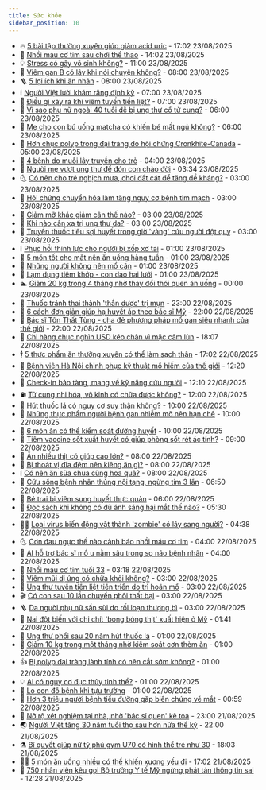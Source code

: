 ```yaml
---
title: Sức khỏe
sidebar_position: 10
---
```


<!-- vnexpress-suc-khoe:START -->
- 🔥 [5 bài tập thường xuyên giúp giảm acid uric](https://vnexpress.net/5-bai-tap-thuong-xuyen-giup-giam-acid-uric-4930345.html) - 17:02 23/08/2025
- 🥰 [Nhồi máu cơ tim sau chơi thể thao](https://vnexpress.net/nhoi-mau-co-tim-sau-choi-the-thao-4930713.html) - 14:02 23/08/2025
- 💡 [Stress có gây vô sinh không?](https://vnexpress.net/stress-co-gay-vo-sinh-khong-4930463.html) - 11:00 23/08/2025
- 🤗 [Viêm gan B có lây khi nói chuyện không?](https://vnexpress.net/viem-gan-b-co-lay-khi-noi-chuyen-khong-4930607.html) - 08:00 23/08/2025
- 🪜 [5 lợi ích khi ăn nhãn](https://vnexpress.net/5-loi-ich-khi-an-nhan-4930583.html) - 08:00 23/08/2025
- 🕯 [Người Việt lười khám răng định kỳ](https://vnexpress.net/nguoi-viet-luoi-kham-rang-dinh-ky-4930183.html) - 07:00 23/08/2025
- 🤭 [Điều gì xảy ra khi viêm tuyến tiền liệt?](https://vnexpress.net/dieu-gi-xay-ra-khi-viem-tuyen-tien-liet-4930462.html) - 07:00 23/08/2025
- 👀 [Vì sao phụ nữ ngoài 40 tuổi dễ bị ung thư cổ tử cung?](https://vnexpress.net/vi-sao-phu-nu-ngoai-40-tuoi-de-bi-ung-thu-co-tu-cung-4930594.html) - 06:00 23/08/2025
- 🌋 [Mẹ cho con bú uống matcha có khiến bé mất ngủ không?](https://vnexpress.net/me-cho-con-bu-uong-matcha-co-khien-be-mat-ngu-khong-4930570.html) - 06:00 23/08/2025
- 🫶 [Hơn chục polyp trong đại tràng do hội chứng Cronkhite-Canada](https://vnexpress.net/hon-chuc-polyp-trong-dai-trang-do-hoi-chung-cronkhite-canada-4930494.html) - 05:00 23/08/2025
- 🦆 [4 bệnh do muỗi lây truyền cho trẻ](https://vnexpress.net/4-benh-do-muoi-lay-truyen-cho-tre-4930541.html) - 04:00 23/08/2025
- 🚀 [Người mẹ vượt ung thư để đón con chào đời](https://vnexpress.net/nguoi-me-vuot-ung-thu-de-don-con-chao-doi-4930478.html) - 03:34 23/08/2025
- 🌜 [Có nên cho trẻ nghịch mưa, chơi đất cát để tăng đề kháng?](https://vnexpress.net/co-nen-cho-tre-nghich-mua-choi-dat-cat-de-tang-de-khang-4930530.html) - 03:00 23/08/2025
- 🧰 [Hội chứng chuyển hóa làm tăng nguy cơ bệnh tim mạch](https://vnexpress.net/hoi-chung-chuyen-hoa-lam-tang-nguy-co-benh-tim-mach-4930523.html) - 03:00 23/08/2025
- 💫 [Giảm mỡ khác giảm cân thế nào?](https://vnexpress.net/giam-mo-khac-giam-can-the-nao-4930509.html) - 03:00 23/08/2025
- 🌝 [Khi nào cần xạ trị ung thư da?](https://vnexpress.net/khi-nao-can-xa-tri-ung-thu-da-4930497.html) - 03:00 23/08/2025
- 🗽 [Truyền thuốc tiêu sợi huyết trong giờ &#39;vàng&#39; cứu người đột quỵ](https://vnexpress.net/truyen-thuoc-tieu-soi-huyet-trong-gio-vang-cuu-nguoi-dot-quy-4930495.html) - 03:00 23/08/2025
- 🕯 [Phục hồi thính lực cho người bị xốp xơ tai](https://vnexpress.net/phuc-hoi-thinh-luc-cho-nguoi-bi-xop-xo-tai-4930491.html) - 01:00 23/08/2025
- 🦅 [5 món tốt cho mắt nên ăn uống hàng tuần](https://vnexpress.net/5-mon-tot-cho-mat-nen-an-uong-hang-tuan-4930465.html) - 01:00 23/08/2025
- 🦆 [Những người không nên mổ cận](https://vnexpress.net/nhung-nguoi-khong-nen-mo-can-4930464.html) - 01:00 23/08/2025
- 🎊 [Lạm dụng tiêm khớp - con dao hai lưỡi](https://vnexpress.net/lam-dung-tiem-khop-con-dao-hai-luoi-4930444.html) - 01:00 23/08/2025
- 🏊 [Giảm 20 kg trong 4 tháng nhờ thay đổi thói quen ăn uống](https://vnexpress.net/giam-20-kg-trong-4-thang-nho-thay-doi-thoi-quen-an-uong-4928127.html) - 00:00 23/08/2025
- 📝 [Thuốc tránh thai thành &#39;thần dược&#39; trị mụn](https://vnexpress.net/thuoc-tranh-thai-thanh-than-duoc-tri-mun-4929106.html) - 23:00 22/08/2025
- 💯 [6 cách đơn giản giúp hạ huyết áp theo bác sĩ Mỹ](https://vnexpress.net/6-cach-don-gian-giup-ha-huyet-ap-theo-bac-si-my-4929766.html) - 22:00 22/08/2025
- 🌊 [Bác sĩ Tôn Thất Tùng - cha đẻ phương pháp mổ gan siêu nhanh của thế giới](https://vnexpress.net/bac-si-ton-that-tung-cha-de-phuong-phap-mo-gan-sieu-nhanh-cua-the-gioi-4923813.html) - 22:00 22/08/2025
- 🚀 [Chi hàng chục nghìn USD kéo chân vì mặc cảm lùn](https://vnexpress.net/chi-hang-chuc-nghin-usd-keo-chan-vi-mac-cam-lun-4930060.html) - 18:07 22/08/2025
- 🕴 [5 thực phẩm ăn thường xuyên có thể làm sạch thận](https://vnexpress.net/5-thuc-pham-an-thuong-xuyen-co-the-lam-sach-than-4929770.html) - 17:02 22/08/2025
- 🗽 [Bệnh viện Hà Nội chinh phục kỹ thuật mổ hiếm của thế giới](https://vnexpress.net/benh-vien-ha-noi-chinh-phuc-ky-thuat-mo-hiem-cua-the-gioi-4930288.html) - 12:20 22/08/2025
- 🎡 [Check-in bảo tàng, mang về kỹ năng cứu người](https://vnexpress.net/check-in-bao-tang-mang-ve-ky-nang-cuu-nguoi-4930240.html) - 12:10 22/08/2025
- ⛽️ [Tử cung nhi hóa, vô kinh có chữa được không?](https://vnexpress.net/tu-cung-nhi-hoa-vo-kinh-co-chua-duoc-khong-4930246.html) - 12:00 22/08/2025
- 🦆 [Hút thuốc lá có nguy cơ suy thận không?](https://vnexpress.net/hut-thuoc-la-co-nguy-co-suy-than-khong-4930372.html) - 10:00 22/08/2025
- 🤩 [Những thực phẩm người bệnh gan nhiễm mỡ nên hạn chế](https://vnexpress.net/nhung-thuc-pham-nguoi-benh-gan-nhiem-mo-nen-han-che-4930282.html) - 10:00 22/08/2025
- 🦒 [6 món ăn có thể kiểm soát đường huyết](https://vnexpress.net/6-mon-an-co-the-kiem-soat-duong-huyet-4930265.html) - 10:00 22/08/2025
- 💫 [Tiêm vaccine sốt xuất huyết có giúp phòng sốt rét ác tính?](https://vnexpress.net/tiem-vaccine-sot-xuat-huyet-co-giup-phong-sot-ret-ac-tinh-4930285.html) - 09:00 22/08/2025
- 🐘 [Ăn nhiều thịt có giúp cao lớn?](https://vnexpress.net/an-nhieu-thit-co-giup-cao-lon-4930090.html) - 08:00 22/08/2025
- 🚀 [Bị thoát vị đĩa đệm nên kiêng ăn gì?](https://vnexpress.net/bi-thoat-vi-dia-dem-nen-kieng-an-gi-4930245.html) - 08:00 22/08/2025
- 🕯 [Có nên ăn sữa chua cùng hoa quả?](https://vnexpress.net/co-nen-an-sua-chua-cung-hoa-qua-4930091.html) - 08:00 22/08/2025
- 🦏 [Cứu sống bệnh nhân thủng nội tạng, ngừng tim 3 lần](https://vnexpress.net/cuu-song-benh-nhan-thung-noi-tang-ngung-tim-3-lan-4930130.html) - 06:50 22/08/2025
- 🦄 [Bé trai bị viêm sung huyết thực quản](https://vnexpress.net/be-trai-bi-viem-sung-huyet-thuc-quan-4930096.html) - 06:00 22/08/2025
- 🦒 [Đọc sách khi không có đủ ánh sáng hại mắt thế nào?](https://vnexpress.net/doc-sach-khi-khong-co-du-anh-sang-hai-mat-the-nao-4930111.html) - 05:30 22/08/2025
- 👨‍🏫 [Loại virus biến động vật thành &#39;zombie&#39; có lây sang người?](https://vnexpress.net/loai-virus-bien-dong-vat-thanh-zombie-co-lay-sang-nguoi-4930141.html) - 04:38 22/08/2025
- 🌜 [Cơn đau ngực thế nào cảnh báo nhồi máu cơ tim](https://vnexpress.net/con-dau-nguc-the-nao-canh-bao-nhoi-mau-co-tim-4930102.html) - 04:00 22/08/2025
- 🚀 [AI hỗ trợ bác sĩ mổ u nằm sâu trong sọ não bệnh nhân](https://vnexpress.net/ai-ho-tro-bac-si-mo-u-nam-sau-trong-so-nao-benh-nhan-4929989.html) - 04:00 22/08/2025
- 💃 [Nhồi máu cơ tim tuổi 33](https://vnexpress.net/nhoi-mau-co-tim-tuoi-33-4930069.html) - 03:18 22/08/2025
- 💯 [Viêm mũi dị ứng có chữa khỏi không?](https://vnexpress.net/viem-mui-di-ung-co-chua-khoi-khong-4930100.html) - 03:00 22/08/2025
- 🤔 [Ung thư tuyến tiền liệt tiến triển do trì hoãn mổ](https://vnexpress.net/ung-thu-tuyen-tien-liet-tien-trien-do-tri-hoan-mo-4930087.html) - 03:00 22/08/2025
- 🎬 [Có con sau 10 lần chuyển phôi thất bại](https://vnexpress.net/co-con-sau-10-lan-chuyen-phoi-that-bai-4930084.html) - 03:00 22/08/2025
- 🪜 [Da người phụ nữ sần sùi do rối loạn thượng bì](https://vnexpress.net/da-nguoi-phu-nu-san-sui-do-roi-loan-thuong-bi-4930068.html) - 03:00 22/08/2025
- 🦣 [Nai đột biến với chi chít &#39;bong bóng thịt&#39; xuất hiện ở Mỹ](https://vnexpress.net/nai-dot-bien-voi-chi-chit-bong-bong-thit-xuat-hien-o-my-4930046.html) - 01:41 22/08/2025
- 🧐 [Ung thư phổi sau 20 năm hút thuốc lá](https://vnexpress.net/ung-thu-phoi-sau-20-nam-hut-thuoc-la-4930031.html) - 01:00 22/08/2025
- 🤡 [Giảm 10 kg trong một tháng nhờ kiểm soát cơn thèm ăn](https://vnexpress.net/giam-10-kg-trong-mot-thang-nho-kiem-soat-con-them-an-4929990.html) - 01:00 22/08/2025
- 👍 [Bị polyp đại tràng lành tính có nên cắt sớm không?](https://vnexpress.net/bi-polyp-dai-trang-lanh-tinh-co-nen-cat-som-khong-4929988.html) - 01:00 22/08/2025
- 💡 [Ai có nguy cơ đục thủy tinh thể?](https://vnexpress.net/ai-co-nguy-co-duc-thuy-tinh-the-4929960.html) - 01:00 22/08/2025
- 💯 [Lo con đổ bệnh khi tựu trường](https://vnexpress.net/lo-con-do-benh-khi-tuu-truong-4929907.html) - 01:00 22/08/2025
- 🧠 [Hơn 3 triệu người bệnh tiểu đường gặp biến chứng về mắt](https://vnexpress.net/hon-3-trieu-nguoi-benh-tieu-duong-gap-bien-chung-ve-mat-4929783.html) - 00:59 22/08/2025
- 🎡 [Nở rộ xét nghiệm tại nhà, nhờ &#39;bác sĩ quen&#39; kê toa](https://vnexpress.net/no-ro-xet-nghiem-tai-nha-nho-bac-si-quen-ke-toa-4929094.html) - 23:00 21/08/2025
- 🌏 [Người Việt tăng 30 năm tuổi thọ sau hơn nửa thế kỷ](https://vnexpress.net/nguoi-viet-tang-30-nam-tuoi-tho-sau-hon-nua-the-ky-4928267.html) - 22:00 21/08/2025
- ⚗️ [Bí quyết giúp nữ tỷ phú gym U70 có hình thể trẻ như 30](https://vnexpress.net/bi-quyet-giup-nu-ty-phu-gym-u70-co-hinh-the-tre-nhu-30-4929224.html) - 18:03 21/08/2025
- 👨‍🏫 [5 món ăn uống nhiều có thể khiến xương yếu đi](https://vnexpress.net/5-mon-an-uong-nhieu-co-the-khien-xuong-yeu-di-4929403.html) - 17:02 21/08/2025
- 🤖 [750 nhân viên kêu gọi Bộ trưởng Y tế Mỹ ngừng phát tán thông tin sai](https://vnexpress.net/750-nhan-vien-keu-goi-bo-truong-y-te-my-ngung-phat-tan-thong-tin-sai-4929948.html) - 12:28 21/08/2025<!-- vnexpress-suc-khoe:END -->
